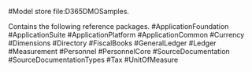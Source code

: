 #Model store file:D365DMOSamples. 

Contains the following reference packages.
#ApplicationFoundation
#ApplicationSuite
#ApplicationPlatform
#ApplicationCommon
#Currency
#Dimensions
#Directory
#FiscalBooks
#GeneralLedger
#Ledger
#Measurement
#Personnel
#PersonnelCore
#SourceDocumentation
#SourceDocumentationTypes
#Tax
#UnitOfMeasure
